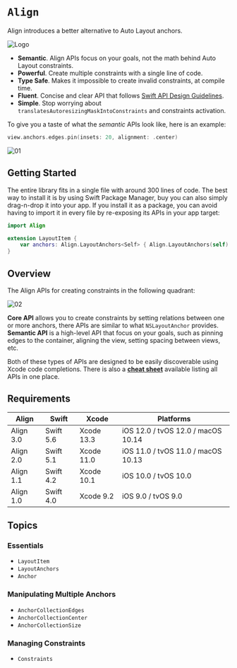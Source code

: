 # ``Align``

Align introduces a better alternative to Auto Layout anchors.

![Logo](logo.png)

- **Semantic**. Align APIs focus on your goals, not the math behind Auto Layout constraints.  
- **Powerful**. Create multiple constraints with a single line of code.  
- **Type Safe**. Makes it impossible to create invalid constraints, at compile time.  
- **Fluent**. Concise and clear API that follows [Swift API Design Guidelines](https://swift.org/documentation/api-design-guidelines/).  
- **Simple**. Stop worrying about `translatesAutoresizingMaskIntoConstraints` and constraints activation.  

To give you a taste of what the *semantic* APIs look like, here is an example:

```swift
view.anchors.edges.pin(insets: 20, alignment: .center)
```

![01](01.png)

## Getting Started

The entire library fits in a single file with around 300 lines of code. The best way to install it is by using Swift Package Manager, buy you can also simply drag-n-drop it into your app. If you install it as a package, you can avoid having to import it in every file by re-exposing its APIs in your app target:

```swift
import Align

extension LayoutItem {
    var anchors: Align.LayoutAnchors<Self> { Align.LayoutAnchors(self) }
}
```

## Overview

The Align APIs for creating constraints in the following quadrant:

![02](02.png)

**Core API** allows you to create constraints by setting relations between one or more anchors, there APIs are similar to what `NSLayoutAnchor` provides. **Semantic API** is a high-level API that focus on your goals, such as pinning edges to the container, aligning the view, setting spacing between views, etc.

Both of these types of APIs are designed to be easily discoverable using Xcode code completions. There is also a [**cheat sheet**](https://github.com/kean/Align/blob/master/Docs/align-cheat-sheet.pdf) available listing all APIs in one place.

## Requirements

| Align          | Swift       | Xcode             | Platforms                          |
|----------------|-------------|-------------------|------------------------------------|
| Align 3.0      | Swift 5.6   | Xcode 13.3        | iOS 12.0 / tvOS 12.0 / macOS 10.14 |
| Align 2.0      | Swift 5.1   | Xcode 11.0        | iOS 11.0 / tvOS 11.0 / macOS 10.13 |
| Align 1.1      | Swift 4.2   | Xcode 10.1        | iOS 10.0 / tvOS 10.0               |
| Align 1.0      | Swift 4.0   | Xcode 9.2         | iOS 9.0 / tvOS 9.0                 |

## Topics

### Essentials

- ``LayoutItem``
- ``LayoutAnchors``
- ``Anchor``

### Manipulating Multiple Anchors

- ``AnchorCollectionEdges``
- ``AnchorCollectionCenter``
- ``AnchorCollectionSize``

### Managing Constraints

- ``Constraints``
